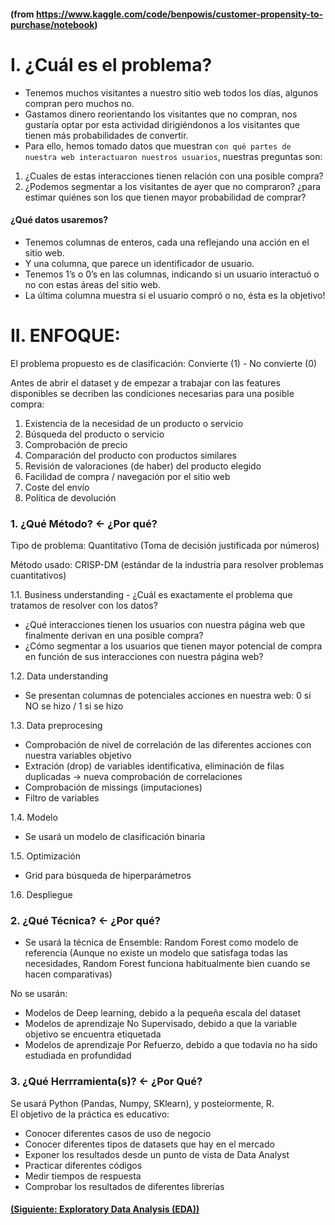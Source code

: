 #### (from https://www.kaggle.com/code/benpowis/customer-propensity-to-purchase/notebook)

# I. ¿Cuál es el problema?

- Tenemos muchos visitantes a nuestro sitio web todos los días, algunos compran pero muchos no. 
- Gastamos dinero reorientando los visitantes que no compran, nos gustaría optar por esta actividad dirigiéndonos a los visitantes que tienen más probabilidades de convertir. 
- Para ello, hemos tomado datos que muestran `con qué partes de nuestra web interactuaron nuestros usuarios`, nuestras preguntas son:

1. ¿Cuales de estas interacciones tienen relación con una posible compra?
2. ¿Podemos segmentar a los visitantes de ayer que no compraron? ¿para estimar quiénes son los que tienen mayor probabilidad de comprar?


#### ¿Qué datos usaremos?

- Tenemos columnas de enteros, cada una reflejando una acción en el sitio web.
- Y una columna, que parece un identificador de usuario.
- Tenemos 1’s o 0’s en las columnas, indicando si un usuario interactuó o no con estas áreas del sitio web. 
- La última columna muestra si el usuario compró o no, ésta es la objetivo!

# II. ENFOQUE:
El problema propuesto es de clasificación: Convierte (1) - No convierte (0)

Antes de abrir el dataset y de empezar a trabajar con las features disponibles se decriben las condiciones necesarias para una posible compra:

1. Existencia de la necesidad de un producto o servicio
2. Búsqueda del producto o servicio
3. Comprobación de precio
4. Comparación del producto con productos similares
5. Revisión de valoraciones (de haber) del producto elegido
6. Facilidad de compra / navegación por el sitio web
7. Coste del envío
8. Política de devolución

### 1. ¿Qué Método? <- ¿Por qué?

Tipo de problema: Quantitativo (Toma de decisión justificada por números) </br>

Método usado: CRISP-DM (estándar de la industria para resolver problemas cuantitativos)

1.1. Business understanding - ¿Cuál es exactamente el problema que tratamos de resolver con los datos? <br/>

- ¿Qué interacciones tienen los usuarios con nuestra página web que finalmente derivan en una posible compra?
- ¿Cómo segmentar a los usuarios que tienen mayor potencial de compra en función de sus interacciones con nuestra página web?

1.2. Data understanding <br/>

- Se presentan columnas de potenciales acciones en nuestra web: 0 si NO se hizo / 1 si se hizo


1.3. Data preprocesing  <br/>

- Comprobación de nivel de correlación de las diferentes acciones con nuestra variables objetivo
- Extración (drop) de variables identificativa, eliminación de filas duplicadas -> nueva comprobación de correlaciones
- Comprobación de missings (imputaciones)
- Filtro de variables

1.4. Modelo <br/>

- Se usará un modelo de clasificación binaria

1.5. Optimización  <br/>

- Grid para búsqueda de hiperparámetros

1.6. Despliegue


### 2. ¿Qué Técnica? <- ¿Por qué?

- Se usará la técnica de Ensemble: Random Forest como modelo de referencia
(Aunque no existe un modelo que satisfaga todas las necesidades, Random Forest funciona habitualmente bien cuando se hacen comparativas)

No se usarán:
- Modelos de Deep learning, debido a la pequeña escala del dataset
- Modelos de aprendizaje No Supervisado, debido a que la variable objetivo se encuentra etiquetada
- Modelos de aprendizaje Por Refuerzo, debido a que todavía no ha sido estudiada en profundidad

### 3. ¿Qué Herrramienta(s)? <- ¿Por Qué?

Se usará Python (Pandas, Numpy, SKlearn), y posteiormente, R.  </br>
El objetivo de la práctica es educativo: 
- Conocer diferentes casos de uso de negocio
- Conocer diferentes tipos de datasets que hay en el mercado
- Exponer los resultados desde un punto de vista de Data Analyst
- Practicar diferentes códigos
- Medir tiempos de respuesta
- Comprobar los resultados de diferentes librerías

#### [(Siguiente: Exploratory Data Analysis (EDA))](https://github.com/akimwong/1_OnPremise/tree/main/Journey/002/01_Classification/01_Titanic/)

